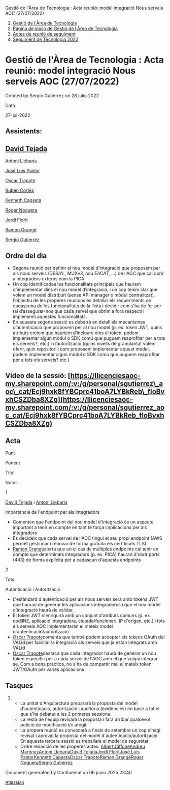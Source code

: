 Gestió de l'Àrea de Tecnologia : Acta reunió: model integració Nous serveis AOC (27/07/2022)  

1.  [Gestió de l'Àrea de Tecnologia](index.md)
2.  [Página de inicio de Gestió de l'Àrea de Tecnologia](13893786.md)
3.  [Actes de reunió de seguiment](34505308.md)
4.  [Seguiment de Tecnologia 2022](Seguiment-de-Tecnologia-2022_64979516.md)

Gestió de l'Àrea de Tecnologia : Acta reunió: model integració Nous serveis AOC (27/07/2022)
============================================================================================

Created by Sergio Gutierrez on 28 julio 2022

Data

27-jul-2022

Assistents:  
-------------

[David Tejada](https://confluence.aoc.cat/display/~dtejada.admin) 
------------------------------------------------------------------

[Antoni Llebaria](https://confluence.aoc.cat/display/~allebaria)

[José Luis Pastor](https://confluence.aoc.cat/display/~jlpastor)

[Oscar Trapote](https://confluence.aoc.cat/display/~otrapote)

[Rubén Cortés](https://confluence.aoc.cat/display/~rcortes)

[Kenneth Capseta](https://confluence.aoc.cat/display/~kcapseta)

[Roger Noguera](https://confluence.aoc.cat/display/~rnoguera)

[Jordi Florit](https://confluence.aoc.cat/display/~JFlorit)

[Ramon Grangé](https://confluence.aoc.cat/display/~RGrange)

[Sergio Gutierrez](https://confluence.aoc.cat/display/~sgutierrez)

  

Ordre del dia
-------------

*   Segona reunió per definir el nou model d’integració que proposem per als nous serveis (DESA'L, MUXv3, nou EACAT, ...) de l'AOC que cal obrir a integradors externs com la PICA.
*   Un cop identificades les funcionalitats principals que haurem d’implementar dins el nou model d’integració, i un cop tenim clar que volem un model distribuït (sense API manager o mòdul centralitzat), l'objectiu de les properes reunions és detallar els requeriments de cadascuna de les funcionalitats de la llista i decidir com s'ha de fer per tal d’assegurar-nos que cada servei que obrim a fora respecti i implementi aquestes funcionalitats.
*   En aquesta segona sessió es debatrà en detall els mecanismes d’autenticació que proposem per al nou model (p. ex. token JWT, quins atributs creiem que hauríem d’incloure dins el token, podem implementar algun mòdul o SDK comú que puguem reaprofitar per a tots els serveis?, etc.) i d’autorització (quins nivells de granularitat volem oferir, quin repositori i com proposem implementar aquest model, podem implementar algun mòdul o SDK comú que puguem reaprofitar per a tots els serveis? etc.)

Vídeo de la sessió: [https://llicenciesaoc-my.sharepoint.com/:v:/g/personal/sgutierrez\_aoc\_cat/Ecj9hxk8fYBCprc41boA7LYBkReb\_fIoBvxhCSZDba8XZg](https://llicenciesaoc-my.sharepoint.com/:v:/g/personal/sgutierrez_aoc_cat/Ecj9hxk8fYBCprc41boA7LYBkReb_fIoBvxhCSZDba8XZg)
---------------------------------------------------------------------------------------------------------------------------------------------------------------------------------------------------------------------------------------------------------------------------

Acta
----

Punt

Ponent

Títol

Notes

1

[David Tejada](https://confluence.aoc.cat/display/~dtejada) i [Antoni Llebaria](https://confluence.aoc.cat/display/~allebaria)

Importància de l'endpoint per als integradors

*   Comenten que l'endpoint del nou model d'integració és un aspecte important a tenir en compte en tant té força implicacions per als integradors
*   Es decideix que cada servei de l'AOC tingui el seu propi endpoint (AWS permet gestionar i renovar de forma gratuita els certificats TLS)
*   [Ramon Grangé](https://confluence.aoc.cat/display/~RGrange)alerta que en el cas de múltiples endpoints cal tenir en compte que determinats integradors (p. ex. PICA) hauran d'obrir ports (443) de forma explícita per a cadascun d'aquests endpoints

2

Tots

Autenticació i Autorització

*   L'estàndard d'autenticació per als nous serveis serà amb tokens JWT que hauran de generar les aplicacions integradores i que el nou model d'integració haurà de validar.
*   El token JWT s'enriquirà amb un conjunt d'atributs comuns (p. ex. codiINE, aplicació integradora, ciutadà/funcionari, IP d'origen, etc.) i tots els serveis AOC implementaran el mateix model d'autenticació/autorització
*   [Oscar Trapote](https://confluence.aoc.cat/display/~otrapote)comenta que també podem acceptar els tokens OAuth del VÀLid per facilitar la integració als serveis que ja estan integrats amb VÀLid 
*   [Oscar Trapote](https://confluence.aoc.cat/display/~otrapote)destaca que cada integrador haurà de generar un nou token específic per a cada servei de l'AOC amb el que vulgui integrar-se. Com a bona pràctica, no s'ha de compartir mai el mateix token JWT/OAuth per vàries aplicacions

Tasques
-------

1.  *   La unitat d'Arquitectura prepararà la proposta del model d'autenticació, autorització i auditoria (evidències) en base a tot el que s'ha debatut a les 2 primeres sessions.
    *   La resta de l'equip revisarà la proposta i farà arribar qualsevol petició de modificació i/o afegit.
    *   La propera reunió es convocarà a finals de setembre un cop s'hagi revisat i aprovat la proposta del model d'autenticació/autorització. En aquesta tercera sessió es treballarà el model de seguretat
    *   Ordre redacció de les properes actes: [Albert Ciffone](https://confluence.aoc.cat/display/~aciffone)[Andreu Martinez](https://confluence.aoc.cat/display/~amartinez)[Antoni Llebaria](https://confluence.aoc.cat/display/~allebaria)[David Tejada](https://confluence.aoc.cat/display/~dtejada.admin)[Jordi Florit](https://confluence.aoc.cat/display/~JFlorit)[José Luis Pastor](https://confluence.aoc.cat/display/~jlpastor)[Kenneth Capseta](https://confluence.aoc.cat/display/~kcapseta)[Oscar Trapote](https://confluence.aoc.cat/display/~otrapote)[Ramon Grangé](https://confluence.aoc.cat/display/~RGrange)[Roger Noguera](https://confluence.aoc.cat/display/~rnoguera)[Sergio Gutierrez](https://confluence.aoc.cat/display/~sgutierrez)

Document generated by Confluence on 06 junio 2025 23:40

[Atlassian](http://www.atlassian.com/)
